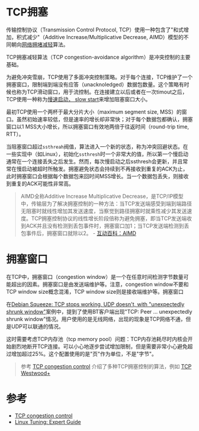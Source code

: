 # TCP拥塞

传输控制协议（Transmission Control Protocol, TCP）使用一种包含了"和式增加，积式减少"（Additive Increase/Multiplicative Decrease, AIMD）模型的不同朝向[网络拥堵减轻](https://en.wikipedia.org/wiki/Network_congestion#Mitigation)算法。

TCP拥塞减轻算法（TCP congestion-avoidance algorithm）是冲突控制的主要基础。

为避免冲突雪崩，TCP使用了多面冲突控制策略。对于每个连接，TCP维护了一个拥塞窗口，限制端到端没有应答（unacknoledged）数据包数量。这个策略有时候也称为TCP滑动窗口，用于流控制。在连接建立以后或者在一次timout之后，TCP使用一种称为[慢速启动， slow start](https://en.wikipedia.org/wiki/TCP_congestion_control#Slow_start)来增加阻塞窗口大小。

最初TCP使用一个两杯于最大分片大小（maximum segment size, MSS）的窗口。虽然初始速率较低，但是速率的增长却非常快；对于每个数据包都确认，拥塞窗口以1 MSS大小增长，所以拥塞窗口有效地两倍于往返时间（round-trip time, RTT）。

当阻塞窗口超过`ssthreah`阀值，算法进入一个新的状态，称为冲突回避状态。在一些实现中（如Linux），初始化`ssthresh`时一个非常大的值，所以第一个慢启动通常在一个连接丢失之后发生。然而，每次慢启动之后ssthresh会更新，并且常常在慢启动被超时所触发。拥塞避免状态会持续到不再接收到重复的ACK为止，此时拥塞窗口会根据每个数据包来回时间MSS增长。当一个数据包丢失，则接收到重复的ACK可能性非常高。

> AIMD全称Additive Increase Multiplicative Decrease，是TCP/IP模型中，传输层为了解决拥塞控制的一种方法：当TCP发送端感受到端到端路径无阻塞时就线性增加其发送速度，当察觉到路径拥塞时就乘性减少其发送速度。TCP拥塞控制协议的线性增长阶段倍称为避免拥塞，即当TCP发送端收到ACK并且没有检测到丢包事件时，拥塞窗口加1；当TCP发送端检测到丢包事件后，拥塞窗口就除以2。 - [互动百科：AIMD](http://www.baike.com/wiki/AIMD)

# 拥塞窗口

在TCP中，拥塞窗口（congestion window）是一个在任意时间检测字节数量可能超出的因素。拥塞窗口是由发送端维护等。注意，congestion window不要和TCP window size概念混淆，TCP window size则是接收端维护等。拥塞窗口

在[Debian Squeeze: TCP stops working, UDP doesn't, with "unexpectedly shrunk window"](http://www.linuxquestions.org/questions/linux-networking-3/debian-squeeze-tcp-stops-working-udp-doesn%27t-with-unexpectedly-shrunk-window-936620/)案例中，提到了使用BT客户端出现"TCP: Peer ... unexpectedly shrunk window"情况。用户使用的是无线网络，出现的现象是TCP网络不通，但是UDP可以联通的情况。

这时需要考虑TCP内存池（tcp memory pool）问题：TCP内存池耗尽时内核会开始剧烈地断开TCP连接。可以小心地逐步尝试增加限制，但是需要非常小心避免超过增加超过25%。这个配置使用的是"页"作为单位，不是"字节"。

> 参考 [TCP congestion control](https://en.wikipedia.org/wiki/TCP_congestion_control) 介绍了多种TCP拥塞控制的算法，例如 [TCP Westwood+](https://en.wikipedia.org/wiki/TCP_congestion_control#TCP_Westwood.2B)

# 参考

* [TCP congestion control](https://en.wikipedia.org/wiki/TCP_congestion_control)
* [Linux Tuning: Expert Guide](https://fasterdata.es.net/host-tuning/linux/expert/)
